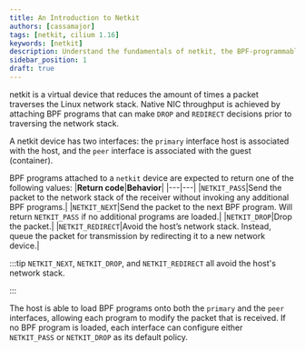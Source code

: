```yaml
---
title: An Introduction to Netkit
authors: [cassamajor]
tags: [netkit, cilium 1.16]
keywords: [netkit]
description: Understand the fundamentals of netkit, the BPF-programmable network device.
sidebar_position: 1
draft: true
---
```


netkit is a virtual device that reduces the amount of times a packet traverses the Linux network stack.
Native NIC throughput is achieved by attaching BPF programs that can make `DROP` and `REDIRECT` decisions prior to traversing the network stack.

A netkit device has two interfaces: the `primary` interface host is associated with the host, and the `peer` interface is associated with the guest (container).

BPF programs attached to a `netkit` device are expected to return one of the following values:
|**Return code**|**Behavior**|
|---|---|
|`NETKIT_PASS`|Send the packet to the network stack of the receiver without invoking any additional BPF programs.|
|`NETKIT_NEXT`|Send the packet to the next BPF program. Will return `NETKIT_PASS` if no additional programs are loaded.|
|`NETKIT_DROP`|Drop the packet.|
|`NETKIT_REDIRECT`|Avoid the host’s network stack. Instead, queue the packet for transmission by redirecting it to a new network device.|

:::tip
`NETKIT_NEXT`, `NETKIT_DROP`, and `NETKIT_REDIRECT` all avoid the host's network stack.

:::

The host is able to load BPF programs onto both the `primary` and the `peer` interfaces, allowing each program to modify the packet that is received.
If no BPF program is loaded, each interface can configure either `NETKIT_PASS` or `NETKIT_DROP` as its default policy.